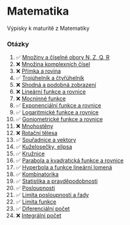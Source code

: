 # Matematika

Výpisky k maturitě z Matematiky

### Otázky

<!-- prettier-ignore -->
1.  :white_check_mark: [Množiny a číselné obory N, Z, Q, R](./pages/1/_.md)
2.  :x: [Množina komplexních čísel](./pages/2/_.md)
3.  :x: [Přímka a rovina](./pages/3/_.md)
4.  :white_check_mark: [Trojúhelník a čtyřúhelník](./pages/4/_.md)
5.  :x: [Shodná a podobná zobrazení](./pages/5/_.md)
6.  :x: [Lineární funkce a rovnice](./pages/6/_.md)
7.  :x: [Mocninné funkce](./pages/7/_.md)
8.  :white_check_mark: [Exponenciální funkce a rovnice](./pages/8/_.md)
9.  :white_check_mark: [Logaritmické funkce a rovnice](./pages/9/_.md)
10. :white_check_mark: [Goniometrické funkce a rovnice](./pages/10/_.md)
11. :x: [Mnohostěny](./pages/11/_.md)
12. :x: [Rotační tělesa](./pages/12/_.md)
13. :white_check_mark: [Souřadnice a vektory](./pages/13/_.md)
14. :white_check_mark: [Kuželosečky, elipsa](./pages/14/_.md)
15. :white_check_mark: [Kružnice](./pages/15/_.md)
16. :white_check_mark: [Parabola a kvadratická funkce a rovnice](./pages/16/_.md)
17. :white_check_mark: [Hyperbola a funkce lineární lomená](./pages/17/_.md)
18. :white_check_mark: [Kombinatorika](./pages/18/_.md)
19. :white_check_mark: [Statistika a pravděpodobnosti](./pages/19/_.md)
20. :white_check_mark: [Posloupnosti](./pages/20/_.md)
21. :white_check_mark: [Limita posloupnosti a řady](./pages/21/_.md)
22. :white_check_mark: [Limita funkce](./pages/22/_.md)
23. :white_check_mark: [Diferenciální počet](./pages/23/_.md)
24. :x: [Integrální počet](./pages/24/_.md)
